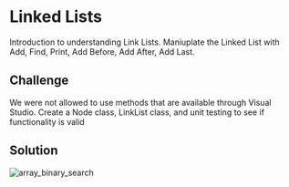 # Linked Lists
Introduction to understanding Link Lists. Maniuplate the Linked List with Add, Find, Print, Add Before, Add After, Add Last.

## Challenge
We were not allowed to use methods that are available through Visual Studio.
Create a Node class, LinkList class, and unit testing to see if functionality is valid

## Solution

![array_binary_search](./../../assets/LinkedListVisual.jpg)